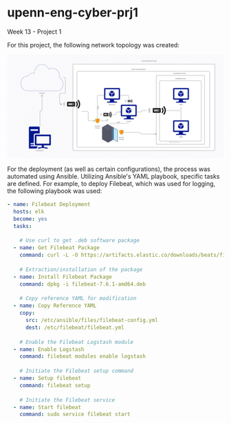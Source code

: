 # upenn-eng-cyber-prj1
Week 13 - Project 1

For this project, the following network topology was created:

![Net_Topology](Capture.PNG)

For the deployment (as well as certain configurations), the process was automated using Ansible. Utilizing Ansible's YAML playbook, specific tasks are defined. For example, to deploy Filebeat, which was used for logging, the following playbook was used:

```yml
- name: Filebeat Deployment
  hosts: elk
  become: yes
  tasks:

    # Use curl to get .deb software package
  - name: Get Filebeat Package
    command: curl -L -O https://artifacts.elastic.co/downloads/beats/filebeat/filebeat-7.6.1-amd64.deb

    # Extraction/installation of the package
  - name: Install Filebeat Package
    command: dpkg -i filebeat-7.6.1-amd64.deb

    # Copy reference YAML for modification
  - name: Copy Reference YAML
    copy:
      src: /etc/ansible/files/filebeat-config.yml
      dest: /etc/filebeat/filebeat.yml
 
    # Enable the Filebeat Logstash module
  - name: Enable Logstash
    command: filebeat modules enable logstash

    # Initiate the Filebeat setup command
  - name: Setup filebeat
    command: filebeat setup

    # Initiate the Filebeat service
  - name: Start filebeat
    command: sudo service filebeat start
  ```

